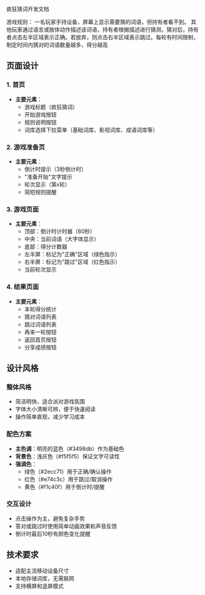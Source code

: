 疯狂猜词开发文档

游戏规则： 一名玩家手持设备，屏幕上显示需要猜的词语，但持有者看不到。 其他玩家通过语言或肢体动作描述该词语，持有者根据描述进行猜测。猜对后，持有者点击左半区域表示正确。若放弃，则点击右半区域表示跳过。每轮有时间限制，制定时间内猜对的词语数量越多，得分越高

## 页面设计

### 1. 首页
- **主要元素**：
  - 游戏标题（疯狂猜词）
  - 开始游戏按钮
  - 规则说明按钮
  - 词库选择下拉菜单（基础词库、影视词库、成语词库等）

### 2. 游戏准备页
- **主要元素**：
  - 倒计时提示（3秒倒计时）
  - "准备开始"文字提示
  - 轮次显示（第x轮）
  - 简短规则提醒

### 3. 游戏页面
- **主要元素**：
  - 顶部：倒计时计时器（60秒）
  - 中央：当前词语（大字体显示）
  - 底部：得分计数器
  - 左半屏：标记为"正确"区域（绿色指示）
  - 右半屏：标记为"跳过"区域（红色指示）
  - 当前轮次显示

### 4. 结果页面
- **主要元素**：
  - 本轮得分统计
  - 猜对词语列表
  - 跳过词语列表
  - 再来一轮按钮
  - 返回首页按钮
  - 分享成绩按钮

## 设计风格

### 整体风格
- 简洁明快，适合派对游戏氛围
- 字体大小清晰可辨，便于快速阅读
- 操作简单直观，减少学习成本

### 配色方案
- **主色调**：明亮的蓝色（#3498db）作为基础色
- **背景色**：浅灰色（#f5f5f5）保证文字可读性
- **强调色**：
  - 绿色（#2ecc71）用于正确/确认操作
  - 红色（#e74c3c）用于跳过/取消操作
  - 黄色（#f1c40f）用于倒计时/提醒

### 交互设计
- 点击操作为主，避免复杂手势
- 答对或跳过时使用简单动画效果和声音反馈
- 倒计时最后10秒有颜色变化提醒

## 技术要求
- 适配主流移动设备尺寸
- 本地存储词库，无需联网
- 支持横屏和竖屏模式